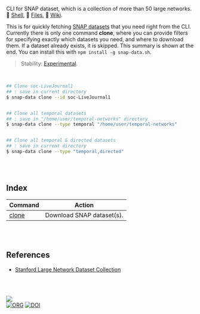 CLI for SNAP dataset, which is a collection of more than 50 large networks.<br>
🐚 [Shell](https://www.npmjs.com/package/snap-data.sh),
📜 [Files](https://unpkg.com/snap-data.sh/),
📘 [Wiki](https://github.com/nodef/snap-data.sh/wiki/).

This is for quickly fetching [SNAP datasets] that you need right from the CLI.
Currently there is only one command **clone**, where you can provide filters
for specifying exactly which datasets you need, and where to download them. If
a dataset already exists, it is skipped. This summary is shown at the end.
You can install this with `npm install -g snap-data.sh`.

> Stability: [Experimental](https://www.youtube.com/watch?v=L1j93RnIxEo).

<br>

```bash
## Clone soc-LiveJournal1
## : save in current directory
$ snap-data clone --id soc-LiveJournal1


## Clone all temporal datasets
## : save in "/home/user/temporal-networks" directory
$ snap-data clone --type temporal "/home/user/temporal-networks"


## Clone all temporal & directed datasets
## : save in current directory
$ snap-data clone --type "temporal,directed"
```

<br>
<br>


## Index

| Command         | Action                       |
| --------------- | ---------------------------- |
| [clone] | Download SNAP dataset(s). |

<br>
<br>


## References

- [Stanford Large Network Dataset Collection][SNAP datasets]

<br>
<br>

[![](https://i.imgur.com/bJsIAeL.jpg)](https://www.youtube.com/watch?v=3479tkagiNo)<br>
[![ORG](https://img.shields.io/badge/org-nodef-green?logo=Org)](https://nodef.github.io)
[![DOI](https://zenodo.org/badge/367587608.svg)](https://zenodo.org/badge/latestdoi/367587608)

[SNAP datasets]: http://snap.stanford.edu/data/index.html
[clone]: https://github.com/nodef/snap-data.sh/wiki/clone

